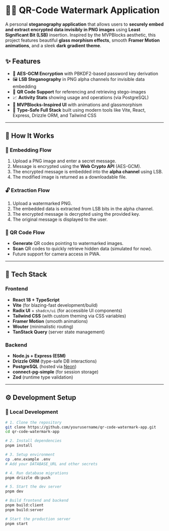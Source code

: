 # 🕵️‍♂️ QR-Code Watermark Application

A personal **steganography application** that allows users to **securely embed and extract encrypted data invisibly in PNG images** using **Least Significant Bit (LSB)** insertion. Inspired by the MVPBlocks aesthetic, this project features beautiful **glass morphism effects**, smooth **Framer Motion animations**, and a sleek **dark gradient theme**.



## ✨ Features

- 🔐 **AES-GCM Encryption** with PBKDF2-based password key derivation
- 🖼️ **LSB Steganography** in PNG alpha channels for invisible data embedding
- 📸 **QR Code Support** for referencing and retrieving stego-images
- 📈 **Activity Stats** showing usage and operations (via PostgreSQL)
- 🎨 **MVPBlocks-Inspired UI** with animations and glassmorphism
- 🧩 **Type-Safe Full Stack** built using modern tools like Vite, React, Express, Drizzle ORM, and Tailwind CSS

---

## 🧠 How It Works

### 🔐 Embedding Flow

1. Upload a PNG image and enter a secret message.
2. Message is encrypted using the **Web Crypto API** (AES-GCM).
3. The encrypted message is embedded into the **alpha channel** using LSB.
4. The modified image is returned as a downloadable file.

### 🔓 Extraction Flow

1. Upload a watermarked PNG.
2. The embedded data is extracted from LSB bits in the alpha channel.
3. The encrypted message is decrypted using the provided key.
4. The original message is displayed to the user.

### 📱 QR Code Flow

- **Generate** QR codes pointing to watermarked images.
- **Scan** QR codes to quickly retrieve hidden data (simulated for now).
- Future support for camera access in PWA.

---

## 🧱 Tech Stack

### Frontend

- **React 18 + TypeScript**
- **Vite** (for blazing-fast development/build)
- **Radix UI** + `shadcn/ui` (for accessible UI components)
- **Tailwind CSS** (with custom theming via CSS variables)
- **Framer Motion** (smooth animations)
- **Wouter** (minimalistic routing)
- **TanStack Query** (server state management)

### Backend

- **Node.js + Express (ESM)**
- **Drizzle ORM** (type-safe DB interactions)
- **PostgreSQL** (hosted via [Neon](https://neon.tech))
- **connect-pg-simple** (for session storage)
- **Zod** (runtime type validation)

---

## ⚙️ Development Setup

### 🔧 Local Development

```bash
# 1. Clone the repository
git clone https://github.com/yourusername/qr-code-watermark-app.git
cd qr-code-watermark-app

# 2. Install dependencies
pnpm install

# 3. Setup environment
cp .env.example .env
# Add your DATABASE_URL and other secrets

# 4. Run database migrations
pnpm drizzle db:push

# 5. Start the dev server
pnpm dev

# Build frontend and backend
pnpm build:client
pnpm build:server

# Start the production server
pnpm start


